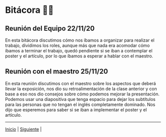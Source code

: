 # Bitácora 📌📃

## Reunión del Equipo 22/11/20
En esta bitácora discutimos cómo nos íbamos a organizar para realizar el trabajo,
dividimos los roles, aunque más que nada era acomodar cómo íbamos a terminar el trabajo,
quedó pendiente si se iban a contemplar el poster y el artículo, por lo que íbamos a esperar a hablar con el maestro.

## Reunión con el maestro 25/11/20
En esta reunión discutimos con el maestro sobre los aspectos que deberá llevar la exposición,
nos dio su retroalimentación de la clase anterior y con base a eso nos dio consejos sobre cómo podemos
mejorar la presentación. Podemos usar una diapositiva que tenga espacio para dejar los subtítulos
para las personas que no tengan el inglés completamente dominado. Nos dijo que esperemos para saber si se
iban a implementar el poster y el artículo.

-----------------

[Inicio]( https://github.com/Juanca1984/Blockchain/blob/main/Documentaci%C3%B3n/Tercera%20Entrega/Bit%C3%A1cora.md#bit%C3%A1cora "Inicio") |
[Siguiente]( https://github.com/Juanca1984/Blockchain/blob/main/Documentaci%C3%B3n/Tercera%20Entrega/Competencias.md#demostraci%C3%B3n-de-las-competencias-de-la-asignatura-reflejada-en-las-actividades-del-proyecto "Siguiente") |
